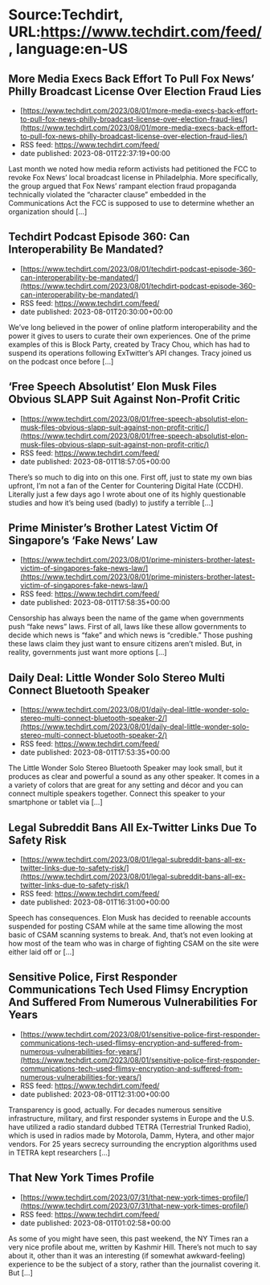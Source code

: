 # Source:Techdirt, URL:https://www.techdirt.com/feed/, language:en-US

## More Media Execs Back Effort To Pull Fox News’ Philly Broadcast License Over Election Fraud Lies
 - [https://www.techdirt.com/2023/08/01/more-media-execs-back-effort-to-pull-fox-news-philly-broadcast-license-over-election-fraud-lies/](https://www.techdirt.com/2023/08/01/more-media-execs-back-effort-to-pull-fox-news-philly-broadcast-license-over-election-fraud-lies/)
 - RSS feed: https://www.techdirt.com/feed/
 - date published: 2023-08-01T22:37:19+00:00

Last month we noted how media reform activists had petitioned the FCC to revoke Fox News&#8217; local broadcast license in Philadelphia. More specifically, the group argued that Fox News&#8217; rampant election fraud propaganda technically violated the &#8220;character clause&#8221; embedded in the Communications Act the FCC is supposed to use to determine whether an organization should [&#8230;]

## Techdirt Podcast Episode 360: Can Interoperability Be Mandated?
 - [https://www.techdirt.com/2023/08/01/techdirt-podcast-episode-360-can-interoperability-be-mandated/](https://www.techdirt.com/2023/08/01/techdirt-podcast-episode-360-can-interoperability-be-mandated/)
 - RSS feed: https://www.techdirt.com/feed/
 - date published: 2023-08-01T20:30:00+00:00

We&#8217;ve long believed in the power of online platform interoperability and the power it gives to users to curate their own experiences. One of the prime examples of this is Block Party, created by Tracy Chou, which has had to suspend its operations following ExTwitter&#8217;s API changes. Tracy joined us on the podcast once before [&#8230;]

## ‘Free Speech Absolutist’ Elon Musk Files Obvious SLAPP Suit Against Non-Profit Critic
 - [https://www.techdirt.com/2023/08/01/free-speech-absolutist-elon-musk-files-obvious-slapp-suit-against-non-profit-critic/](https://www.techdirt.com/2023/08/01/free-speech-absolutist-elon-musk-files-obvious-slapp-suit-against-non-profit-critic/)
 - RSS feed: https://www.techdirt.com/feed/
 - date published: 2023-08-01T18:57:05+00:00

There’s so much to dig into on this one. First off, just to state my own bias upfront, I’m not a fan of the Center for Countering Digital Hate (CCDH). Literally just a few days ago I wrote about one of its highly questionable studies and how it’s being used (badly) to justify a terrible [&#8230;]

## Prime Minister’s Brother Latest Victim Of Singapore’s ‘Fake News’ Law
 - [https://www.techdirt.com/2023/08/01/prime-ministers-brother-latest-victim-of-singapores-fake-news-law/](https://www.techdirt.com/2023/08/01/prime-ministers-brother-latest-victim-of-singapores-fake-news-law/)
 - RSS feed: https://www.techdirt.com/feed/
 - date published: 2023-08-01T17:58:35+00:00

Censorship has always been the name of the game when governments push &#8220;fake news&#8221; laws. First of all, laws like these allow governments to decide which news is &#8220;fake&#8221; and which news is &#8220;credible.&#8221; Those pushing these laws claim they just want to ensure citizens aren&#8217;t misled. But, in reality, governments just want more options [&#8230;]

## Daily Deal: Little Wonder Solo Stereo Multi Connect Bluetooth Speaker
 - [https://www.techdirt.com/2023/08/01/daily-deal-little-wonder-solo-stereo-multi-connect-bluetooth-speaker-2/](https://www.techdirt.com/2023/08/01/daily-deal-little-wonder-solo-stereo-multi-connect-bluetooth-speaker-2/)
 - RSS feed: https://www.techdirt.com/feed/
 - date published: 2023-08-01T17:53:35+00:00

The Little Wonder Solo Stereo Bluetooth Speaker may look small, but it produces as clear and powerful a sound as any other speaker. It comes in a a variety of colors that are great for any setting and décor and you can connect multiple speakers together. Connect this speaker to your smartphone or tablet via [&#8230;]

## Legal Subreddit Bans All Ex-Twitter Links Due To Safety Risk
 - [https://www.techdirt.com/2023/08/01/legal-subreddit-bans-all-ex-twitter-links-due-to-safety-risk/](https://www.techdirt.com/2023/08/01/legal-subreddit-bans-all-ex-twitter-links-due-to-safety-risk/)
 - RSS feed: https://www.techdirt.com/feed/
 - date published: 2023-08-01T16:31:00+00:00

Speech has consequences. Elon Musk has decided to reenable accounts suspended for posting CSAM while at the same time allowing the most basic of CSAM scanning systems to break. And, that’s not even looking at how most of the team who was in charge of fighting CSAM on the site were either laid off or [&#8230;]

## Sensitive Police, First Responder Communications Tech Used Flimsy Encryption And Suffered From Numerous Vulnerabilities For Years
 - [https://www.techdirt.com/2023/08/01/sensitive-police-first-responder-communications-tech-used-flimsy-encryption-and-suffered-from-numerous-vulnerabilities-for-years/](https://www.techdirt.com/2023/08/01/sensitive-police-first-responder-communications-tech-used-flimsy-encryption-and-suffered-from-numerous-vulnerabilities-for-years/)
 - RSS feed: https://www.techdirt.com/feed/
 - date published: 2023-08-01T12:31:00+00:00

Transparency is good, actually. For decades numerous sensitive infrastructure, military, and first responder systems in Europe and the U.S. have utilized a radio standard dubbed TETRA (Terrestrial Trunked Radio), which is used in radios made by Motorola, Damm, Hytera,&#160;and other major vendors. For 25 years secrecy surrounding the encryption algorithms used in TETRA kept researchers [&#8230;]

## That New York Times Profile
 - [https://www.techdirt.com/2023/07/31/that-new-york-times-profile/](https://www.techdirt.com/2023/07/31/that-new-york-times-profile/)
 - RSS feed: https://www.techdirt.com/feed/
 - date published: 2023-08-01T01:02:58+00:00

As some of you might have seen, this past weekend, the NY Times ran a very nice profile about me, written by Kashmir Hill. There’s not much to say about it, other than it was an interesting (if somewhat awkward-feeling) experience to be the subject of a story, rather than the journalist covering it. But [&#8230;]

